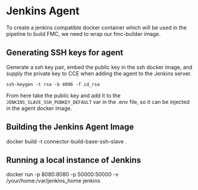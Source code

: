 # Jenkins Agent

To create a jenkins compatible docker container which will be used in the pipeline to build FMC, we need to wrap our fmc-builder image.

## Generating SSH keys for agent
Generate a ssh key pair, embed the public key in the ssh docker image, and supply the private key to CCE when adding the agent to the Jenkins server.

`ssh-keygen -t rsa -b 4096 -f id_rsa`

From here take the public key and add it to the `JENKINS_SLAVE_SSH_PUBKEY_DEFAULT` var in the .env file, so it can be injected in the agent docker image.

## Building the Jenkins Agent Image
docker build -t connector-build-base-ssh-slave .

## Running a local instance of Jenkins
docker run -p 8080:8080 -p 50000:50000 -v /your/home:/var/jenkins_home jenkins
